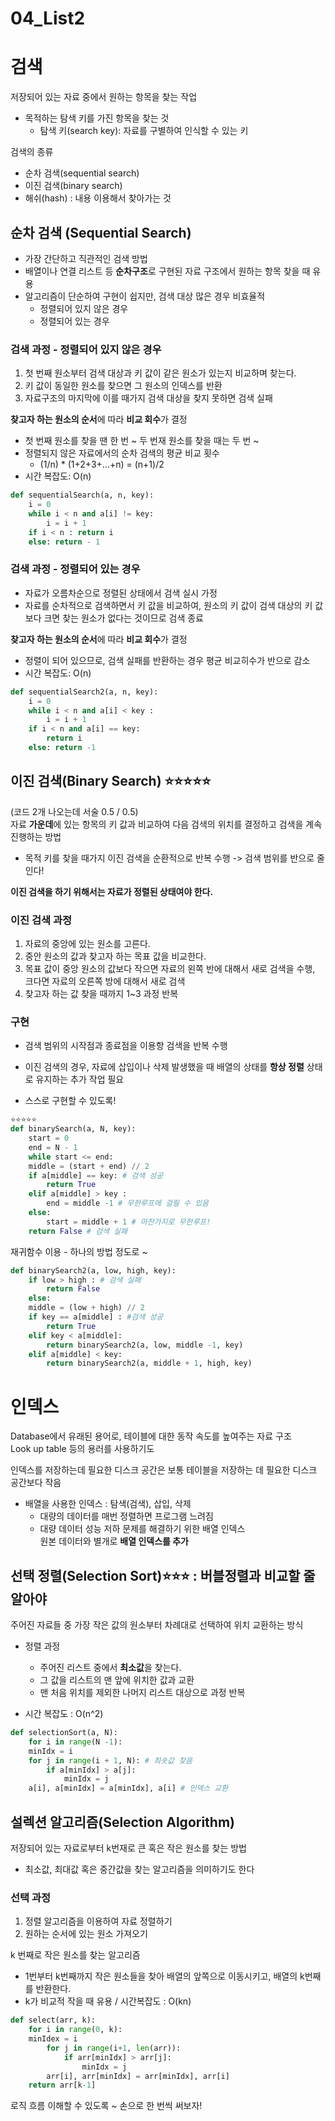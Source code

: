 # 04_List2
# 검색
저장되어 있는 자료 중에서 원하는 항목을 찾는 작업
- 목적하는 탐색 키를 가진 항목을 찾는 것
    - 탐색 키(search key): 자료를 구별하여 인식할 수 있는 키

검색의 종류
- 순차 검색(sequential search)
- 이진 검색(binary search)
- 해쉬(hash) : 내용 이용해서 찾아가는 것

## 순차 검색 (Sequential Search)
- 가장 간단하고 직관적인 검색 방법
- 배열이나 연결 리스트 등 **순차구조**로 구현된 자료 구조에서 원하는 항목 찾을 때 유용
- 알고리즘이 단순하여 구현이 쉽지만, 검색 대상 많은 경우 비효율적
    - 정렬되어 있지 않은 경우
    - 정렬되어 있는 경우
    
### 검색 과정 - 정렬되어 있지 않은 경우
1. 첫 번째 원소부터 검색 대상과 키 값이 같은 원소가 있는지 비교하며 찾는다.
2. 키 값이 동일한 원소를 찾으면 그 원소의 인덱스를 반환
3. 자료구조의 마지막에 이를 때가지 검색 대상을 찾지 못하면 검색 실패

**찾고자 하는 원소의 순서**에 따라 **비교 회수**가 결정
- 첫 번째 원소를 찾을 땐 한 번 ~ 두 번재 원소를 찾을 때는 두 번 ~
- 정렬되지 않은 자료에서의 순차 검색의 평균 비교 횟수
    - (1/n) * (1+2+3+...+n) = (n+1)/2
- 시간 복잡도: O(n)
```python
def sequentialSearch(a, n, key):
    i = 0
    while i < n and a[i] != key:
        i = i + 1
    if i < n : return i
    else: return - 1
```

### 검색 과정 - 정렬되어 있는 경우
- 자료가 오름차순으로 정렬된 상태에서 검색 실시 가정
- 자료를 순차적으로 검색하면서 키 값을 비교하여, 원소의 키 값이 검색 대상의 키 값보다 크면 찾는 원소가 없다는 것이므로 검색 종료

**찾고자 하는 원소의 순서**에 따라 **비교 회수**가 결정
- 정렬이 되어 있으므로, 검색 실패를 반환하는 경우 평균 비교히수가 반으로 감소
- 시간 복잡도: O(n)
```python
def sequentialSearch2(a, n, key):
    i = 0
    while i < n and a[i] < key :
        i = i + 1
    if i < n and a[i] == key:
        return i
    else: return -1
```
## 이진 검색(Binary Search) ⭐⭐⭐⭐⭐
(코드 2개 나오는데 서술 0.5 / 0.5)  
자료 **가운데**에 있는 항목의 키 값과 비교하여 
다음 검색의 위치를 결정하고 검색을 계속 진행하는 방법
- 목적 키를 찾을 때가지 이진 검색을 순환적으로 반복 수행 -> 검색 범위를 반으로 줄인다!

**이진 검색을 하기 위해서는 자료가 정렬된 상태여야 한다.**

### 이진 검색 과정
1. 자료의 중앙에 있는 원소를 고른다.
2. 중안 원소의 값과 찾고자 하는 목표 값을 비교한다.
3. 목표 값이 중앙 원소의 값보다 작으면 자료의 왼쪽 반에 대해서 새로 검색을 수행, 크다면 자료의 오른쪽 방에 대해서 새로 검색
4. 찾고자 하는 값 찾을 때까지 1~3 과정 반복

### 구현
- 검색 범위의 시작점과 종료점을 이용항 검색을 반복 수행
- 이진 검색의 경우, 자료에 삽입이나 삭제 발생했을 때 배열의 상태를 **항상 정렬** 상태로 유지하는 추가 작업 필요


- 스스로 구현할 수 있도록!
```python
⭐⭐⭐⭐⭐
def binarySearch(a, N, key):
    start = 0
    end = N - 1
    while start <= end:
    middle = (start + end) // 2
    if a[middle] == key: # 검색 성공
        return True
    elif a[middle] > key :
        end = middle -1 # 무한루프에 걸릴 수 있음
    else:
        start = middle + 1 # 마찬가지로 무한루프!
    return False # 검색 실패
```

재귀함수 이용 - 하나의 방법 정도로 ~
```python
def binarySearch2(a, low, high, key):
    if low > high : # 검색 실패
        return False
    else:
    middle = (low + high) // 2
    if key == a[middle] : #검색 성공
        return True
    elif key < a[middle]:
        return binarySearch2(a, low, middle -1, key)
    elif a[middle] < key:
        return binarySearch2(a, middle + 1, high, key)
```

# 인덱스
Database에서 유래된 용어로, 테이블에 대한 동작 속도를 높여주는 자료 구조  
Look up table 등의 용러를 사용하기도

인덱스를 저장하는데 필요한 디스크 공간은 보통 테이블을 저장하는 데 필요한 디스크 공간보다 작음

- 배열을 사용한 인덱스 : 탐색(검색), 삽입, 삭제
    - 대량의 데이터를 매번 정렬하면 프로그램 느려짐
    - 대량 데이터 성능 저하 문제를 해결하기 위한 배열 인덱스  
원본 데이터와 별개로 **배열 인덱스를 추가**
      
## 선택 정렬(Selection Sort)⭐⭐⭐ : 버블정렬과 비교할 줄 알아야
주어진 자료들 중 가장 작은 값의 원소부터 차례대로 선택하여 위치 교환하는 방식

- 정렬 과정
    - 주어진 리스트 중에서 **최소값**을 찾는다.
    - 그 값을 리스트의 맨 앞에 위치한 값과 교환
    - 맨 처음 위치를 제외한 나머지 리스트 대상으로 과정 반복
    
- 시간 복잡도 : O(n^2)

```python
def selectionSort(a, N):
    for i in range(N -1):
    minIdx = i
    for j in range(i + 1, N): # 최솟값 찾음
        if a[minIdx] > a[j]:
            minIdx = j
    a[i], a[minIdx] = a[minIdx], a[i] # 인덱스 교환
```

## 설렉션 알고리즘(Selection Algorithm)
저장되어 있는 자료로부터 k번재로 큰 혹은 작은 원소를 찾는 방법
- 최소값, 최대값 혹은 중간값을 찾는 알고리즘을 의미하기도 한다

### 선택 과정
1. 정렬 알고리즘을 이용하여 자료 정렬하기
2. 원하는 순서에 있는 원소 가져오기

k 번째로 작은 원소를 찾는 알고리즘
- 1번부터 k번째까지 작은 원소들을 찾아 배열의 앞쪽으로 이동시키고, 배열의 k번째를 반환한다.
- k가 비교적 작을 때 유용 / 시간복잡도 : O(kn)

```python
def select(arr, k):
    for i in range(0, k):
    minIdex = i
        for j in range(i+1, len(arr)):
            if arr[minIdx] > arr[j]:
                minIdx = j
        arr[i], arr[minIdx] = arr[minIdx], arr[i]
    return arr[k-1]
```

로직 흐름 이해할 수 있도록 ~ 손으로 한 번씩 써보자!